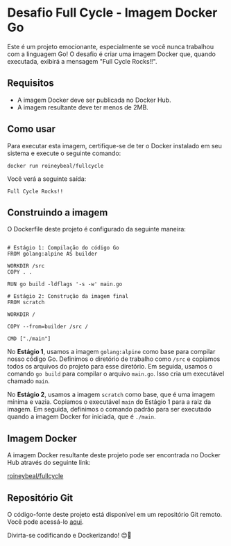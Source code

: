 <h1>Desafio Full Cycle - Imagem Docker Go</h1>

<p>Este é um projeto emocionante, especialmente se você nunca trabalhou com a linguagem Go! O desafio é criar uma imagem Docker que, quando executada, exibirá a mensagem "Full Cycle Rocks!!".</p>

<h2>Requisitos</h2>

<ul>
    <li>A imagem Docker deve ser publicada no Docker Hub.</li>
    <li>A imagem resultante deve ter menos de 2MB.</li>
</ul>

<h2>Como usar</h2>

<p>Para executar esta imagem, certifique-se de ter o Docker instalado em seu sistema e execute o seguinte comando:</p>

<pre><code>docker run roineybeal/fullcycle</code></pre>

<p>Você verá a seguinte saída:</p>

<pre><code>Full Cycle Rocks!!</code></pre>

<h2>Construindo a imagem</h2>

<p>O Dockerfile deste projeto é configurado da seguinte maneira:</p>

<pre><code>
# Estágio 1: Compilação do código Go
FROM golang:alpine AS builder

WORKDIR /src
COPY . .

RUN go build -ldflags '-s -w' main.go

# Estágio 2: Construção da imagem final
FROM scratch

WORKDIR /

COPY --from=builder /src /

CMD ["./main"]
</code></pre>

<p>No <strong>Estágio 1</strong>, usamos a imagem <code>golang:alpine</code> como base para compilar nosso código Go. Definimos o diretório de trabalho como <code>/src</code> e copiamos todos os arquivos do projeto para esse diretório. Em seguida, usamos o comando <code>go build</code> para compilar o arquivo <code>main.go</code>. Isso cria um executável chamado <code>main</code>.</p>

<p>No <strong>Estágio 2</strong>, usamos a imagem <code>scratch</code> como base, que é uma imagem mínima e vazia. Copiamos o executável <code>main</code> do Estágio 1 para a raiz da imagem. Em seguida, definimos o comando padrão para ser executado quando a imagem Docker for iniciada, que é <code>./main</code>.</p>

<h2>Imagem Docker</h2>

<p>A imagem Docker resultante deste projeto pode ser encontrada no Docker Hub através do seguinte link:</p>

<p><a href="https://hub.docker.com/r/roineybeal/fullcycle">roineybeal/fullcycle</a></p>

<h2>Repositório Git</h2>

<p>O código-fonte deste projeto está disponível em um repositório Git remoto. Você pode acessá-lo <a href="https://github.com/seu-usuario/nome-do-repositorio">aqui</a>.</p>

<p>Divirta-se codificando e Dockerizando! 😊🚀</p>

</body>
</html>